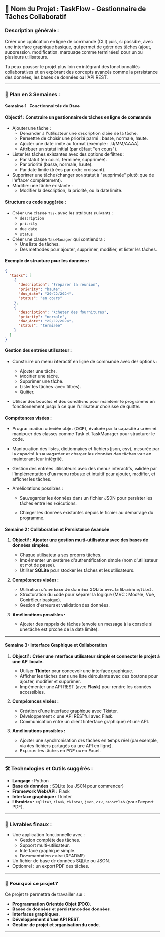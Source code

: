 ## 🎯 **Nom du Projet : TaskFlow - Gestionnaire de Tâches Collaboratif**

### **Description générale :**

Créer une application en ligne de commande (CLI) puis, si possible, avec une interface graphique basique, qui permet de
gérer des tâches (ajout, suppression, modification, marquage comme terminées) pour un ou plusieurs utilisateurs.

Tu peux pousser le projet plus loin en intégrant des fonctionnalités collaboratives et en explorant des concepts avancés
comme la persistance des données, les bases de données ou l'API REST.

---

### 📆 **Plan en 3 Semaines :**

#### **Semaine 1 : Fonctionnalités de Base**

#### Objectif : Construire un gestionnaire de tâches en ligne de commande

- Ajouter une tâche :
    - Demander à l'utilisateur une description claire de la tâche.
    - Permettre de choisir une priorité parmi : basse, normale, haute.
    - Ajouter une date limite au format (exemple : JJ/MM/AAAA).
    - Attribuer un statut initial (par défaut "en cours").
- Lister les tâches existantes avec des options de filtres :
    - Par statut (en cours, terminée, supprimée).
    - Par priorité (basse, normale, haute).
    - Par date limite (triées par ordre croissant).
- Supprimer une tâche (changer son statut à "supprimée" plutôt que de l'effacer complètement).
- Modifier une tâche existante :
    - Modifier la description, la priorité, ou la date limite.

#### Structure du code suggérée :

- Créer une classe `Task` avec les attributs suivants :
    - `description`
    - `priority`
    - `due_date`
    - `status`
- Créer une classe `TaskManager` qui contiendra :
    - Une liste de tâches.
    - Des méthodes pour ajouter, supprimer, modifier, et lister les tâches.

#### Exemple de structure pour les données :

```json
{
  "tasks": [
    {
      "description": "Préparer la réunion",
      "priority": "haute",
      "due_date": "20/12/2024",
      "status": "en cours"
    },
    {
      "description": "Acheter des fournitures",
      "priority": "normale",
      "due_date": "25/12/2024",
      "status": "terminée"
    }
  ]
}
```

#### Gestion des entrées utilisateur :

- Construire un menu interactif en ligne de commande avec des options :
    - Ajouter une tâche.
    - Modifier une tâche.
    - Supprimer une tâche.
    - Lister les tâches (avec filtres).
    - Quitter.

- Utiliser des boucles et des conditions pour maintenir le programme en fonctionnement jusqu'à ce que l'utilisateur
  choisisse de quitter.

#### Compétences visées :

* Programmation orientée objet (OOP), évaluée par la capacité à créer et manipuler des classes comme Task et TaskManager
  pour structurer le code.
* Manipulation des listes, dictionnaires et fichiers (json, csv), mesurée par la capacité à sauvegarder et charger
  les
  données des tâches tout en maintenant leur intégrité.
* Gestion des entrées utilisateurs avec des menus interactifs, validée par l'implémentation d'un menu robuste et
  intuitif
  pour ajouter, modifier, et afficher les tâches.

* Améliorations possibles :
    * Sauvegarder les données dans un fichier JSON pour persister les tâches entre les exécutions.

    * Charger les données existantes depuis le fichier au démarrage du programme.

#### **Semaine 2 : Collaboration et Persistance Avancée**

1. **Objectif : Ajouter une gestion multi-utilisateur avec des bases de données simples.**
    - Chaque utilisateur a ses propres tâches.
    - Implémenter un système d'authentification simple (nom d'utilisateur et mot de passe).
    - Utiliser **SQLite** pour stocker les tâches et les utilisateurs.

2. **Compétences visées :**
    - Utilisation d'une base de données SQLite avec la librairie `sqlite3`.
    - Structuration du code pour séparer la logique (MVC : Modèle, Vue, Contrôleur basique).
    - Gestion d'erreurs et validation des données.

3. **Améliorations possibles :**
    - Ajouter des rappels de tâches (envoie un message à la console si une tâche est proche de la date limite).

---

#### **Semaine 3 : Interface Graphique et Collaboration**

1. **Objectif : Créer une interface utilisateur simple et connecter le projet à une API locale.**
    - Utiliser **Tkinter** pour concevoir une interface graphique.
    - Afficher les tâches dans une liste déroulante avec des boutons pour ajouter, modifier et supprimer.
    - Implémenter une API REST (avec **Flask**) pour rendre les données accessibles.

2. **Compétences visées :**
    - Création d'une interface graphique avec Tkinter.
    - Développement d'une API RESTful avec Flask.
    - Communication entre un client (interface graphique) et une API.

3. **Améliorations possibles :**
    - Ajouter une synchronisation des tâches en temps réel (par exemple, via des fichiers partagés ou une API en ligne).
    - Exporter les tâches en PDF ou en Excel.

---

### 🛠 **Technologies et Outils suggérés :**

- **Langage :** Python
- **Base de données :** SQLite (ou JSON pour commencer)
- **Framework Web/API :** Flask
- **Interface graphique :** Tkinter
- **Librairies :** `sqlite3`, `flask`, `tkinter`, `json`, `csv`, `reportlab` (pour l'export PDF).

---

### 🚀 **Livrables finaux :**

- Une application fonctionnelle avec :
    - Gestion complète des tâches.
    - Support multi-utilisateur.
    - Interface graphique simple.
    - Documentation claire (README).
- Un fichier de base de données SQLite ou JSON.
- Optionnel : un export PDF des tâches.

---

### 🧠 **Pourquoi ce projet ?**

Ce projet te permettra de travailler sur :

- **Programmation Orientée Objet (POO)**.
- **Bases de données et persistance des données**.
- **Interfaces graphiques**.
- **Développement d'une API REST**.
- **Gestion de projet et organisation du code**.

---
